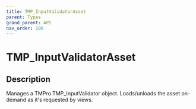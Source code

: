 ```yaml
---
title: TMP_InputValidatorAsset
parent: Types
grand_parent: API
nav_order: 106
---
```


# TMP_InputValidatorAsset

## Description

Manages a TMPro.TMP_InputValidator object. Loads/unloads the asset on-demand as it's requested by views.
